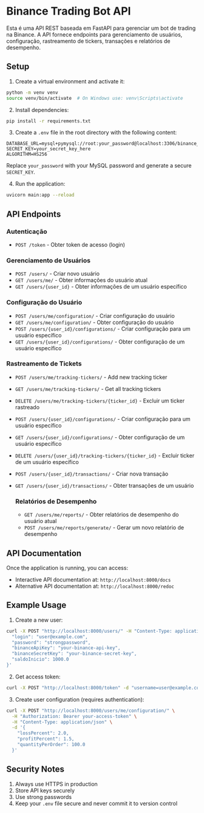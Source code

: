# Binance Trading Bot API

Esta é uma API REST baseada em FastAPI para gerenciar um bot de trading na Binance. A API fornece endpoints para gerenciamento de usuários, configuração, rastreamento de tickers, transações e relatórios de desempenho.

## Setup

1. Create a virtual environment and activate it:
```bash
python -m venv venv
source venv/bin/activate  # On Windows use: venv\Scripts\activate
```

2. Install dependencies:
```bash
pip install -r requirements.txt
```

3. Create a `.env` file in the root directory with the following content:
```
DATABASE_URL=mysql+pymysql://root:your_password@localhost:3306/binance_trading_bot
SECRET_KEY=your_secret_key_here
ALGORITHM=HS256
```

Replace `your_password` with your MySQL password and generate a secure `SECRET_KEY`.

4. Run the application:
```bash
uvicorn main:app --reload
```

## API Endpoints

### Autenticação
- `POST /token` - Obter token de acesso (login)

### Gerenciamento de Usuários
- `POST /users/` - Criar novo usuário
- `GET /users/me/` - Obter informações do usuário atual
- `GET /users/{user_id}` - Obter informações de um usuário específico

### Configuração do Usuário
- `POST /users/me/configuration/` - Criar configuração do usuário
- `GET /users/me/configuration/` - Obter configuração do usuário
- `POST /users/{user_id}/configurations/` - Criar configuração para um usuário específico
- `GET /users/{user_id}/configurations/` - Obter configuração de um usuário específico

### Rastreamento de Tickets
- `POST /users/me/tracking-tickers/` - Add new tracking ticker
- `GET /users/me/tracking-tickers/` - Get all tracking tickers
- `DELETE /users/me/tracking-tickers/{ticker_id}` - Excluir um ticker rastreado
- `POST /users/{user_id}/configurations/` - Criar configuração para um usuário específico
- `GET /users/{user_id}/configurations/` - Obter configuração de um usuário específico
- `DELETE /users/{user_id}/tracking-tickers/{ticker_id}` - Excluir ticker de um usuário específico
- `POST /users/{user_id}/transactions/` - Criar nova transação
- `GET /users/{user_id}/transactions/` - Obter transações de um usuário

  ### Relatórios de Desempenho
  - `GET /users/me/reports/` - Obter relatórios de desempenho do usuário atual
  - `POST /users/me/reports/generate/` - Gerar um novo relatório de desempenho

## API Documentation

Once the application is running, you can access:
- Interactive API documentation at: `http://localhost:8000/docs`
- Alternative API documentation at: `http://localhost:8000/redoc`

## Example Usage

1. Create a new user:
```bash
curl -X POST "http://localhost:8000/users/" -H "Content-Type: application/json" -d '{
  "login": "user@example.com",
  "password": "strongpassword",
  "binanceApiKey": "your-binance-api-key",
  "binanceSecretKey": "your-binance-secret-key",
  "saldoInicio": 1000.0
}'
```

2. Get access token:
```bash
curl -X POST "http://localhost:8000/token" -d "username=user@example.com&password=strongpassword"
```

3. Create user configuration (requires authentication):
```bash
curl -X POST "http://localhost:8000/users/me/configuration/" \
  -H "Authorization: Bearer your-access-token" \
  -H "Content-Type: application/json" \
  -d '{
    "lossPercent": 2.0,
    "profitPercent": 1.5,
    "quantityPerOrder": 100.0
  }'
```

## Security Notes

1. Always use HTTPS in production
2. Store API keys securely
3. Use strong passwords
4. Keep your `.env` file secure and never commit it to version control 

